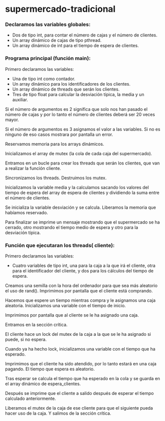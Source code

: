 # supermercado-tradicional

### Declaramos las variables globales:
- Dos de tipo int, para contar el número de cajas y el número de clientes.
- Un array dinámico de cajas de tipo pthread.
- Un array dinámico de int para el tiempo de espera de clientes.

### Programa principal (función main): 
Primero declaramos las variables:
- Una de tipo int como contador.
- Un array dinámico para los identificadores de los clientes.
- Un array dinámico de threads que serán los clientes.
- Tres de tipo float para calcular la desviación típica, la media y un auxiliar.

Si el número de argumentos es 2 significa que solo nos han pasado el número de cajas y por lo tanto el número de clientes deberá ser 20 veces mayor.

Si el número de argumentos es 3 asignamos el valor a las variables. Si no es ninguno de eso casos mostrara por pantalla un error.

Reservamos memoria para los arrays dinámicos.

Inicializamos el array de mutex (la cola de cada caja del supermercado).

Entramos en un bucle para crear los threads que serán los clientes, que van a realizar la función cliente.

Sincronizamos los threads. Destruimos los mutex.

Inicializamos la variable media y la calculamos sacando los valores del tiempo de espera del array de espera de clientes y dividiendo la suma entre el número de clientes.

Se inicializa la variable desviación y se calcula. Liberamos la memoria que habíamos reservado.

Para finalizar se imprime un mensaje mostrando que el supermercado se ha cerrado, otro mostrando el tiempo medio de espera y otro para la desviación típica.
   
### Función que ejecutaran los threads( cliente):
Primero declaramos las variables:
- Cuatro variables de tipo int, una para la caja a la que irá el cliente, otra para el identificador del cliente, y dos para los cálculos del tiempo de espera.

Creamos una semilla con la hora del ordenador para que sea más aleatorio el uso de rand(). Imprimimos por pantalla que el cliente está comprando.

Hacemos que espere un tiempo mientras compra y le asignamos una caja aleatoria. Inicializamos una variable con el tiempo de inicio.

Imprimimos por pantalla que al cliente se le ha asignado una caja.

Entramos en la sección crítica.

El cliente hace un lock del mutex de la caja a la que se le ha asignado si puede, si no espera.

Cuando ya ha hecho lock, inicializamos una variable con el tiempo que ha esperado.

Imprimimos que el cliente ha sido atendido, por lo tanto estará en una caja pagando. El tiempo que espera es aleatorio.

Tras esperar se calcula el tiempo que ha esperado en la cola y se guarda en el array dinámico de espera_clientes.

Después se imprime que el cliente a salido después de esperar el tiempo calculado anteriormente.

Liberamos el mutex de la caja de ese cliente para que el siguiente pueda hacer uso de la caja. Y salimos de la sección crítica.
